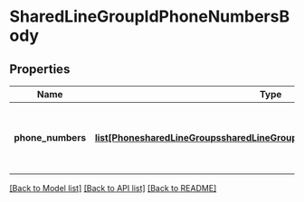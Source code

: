 # SharedLineGroupIdPhoneNumbersBody

## Properties
Name | Type | Description | Notes
------------ | ------------- | ------------- | -------------
**phone_numbers** | [**list[PhonesharedLineGroupssharedLineGroupIdphoneNumbersPhoneNumbers]**](PhonesharedLineGroupssharedLineGroupIdphoneNumbersPhoneNumbers.md) | The phone number(s) to be assigned to the shared line group. | [optional] 

[[Back to Model list]](../README.md#documentation-for-models) [[Back to API list]](../README.md#documentation-for-api-endpoints) [[Back to README]](../README.md)

